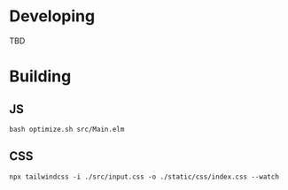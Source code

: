 # Developing

TBD

# Building

## JS

```
bash optimize.sh src/Main.elm
```

## CSS

```
npx tailwindcss -i ./src/input.css -o ./static/css/index.css --watch
```
